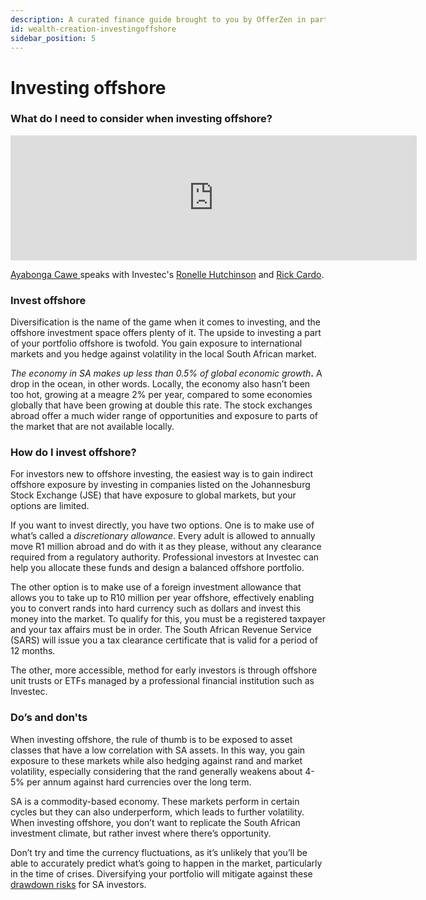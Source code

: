 ```yaml
---
description: A curated finance guide brought to you by OfferZen in partnership with Investec.
id: wealth-creation-investingoffshore
sidebar_position: 5
---
```

# Investing offshore
### What do I need to consider when investing offshore?

<iframe
      width="650"
      height="200"
      src="https://open.spotify.com/embed/episode/1ocphb6X6MhlRtvP0egHlm"
      frameborder="0"
      allow="accelerometer; autoplay; encrypted-media; gyroscope; picture-in-picture"
      allowfullscreen
></iframe>

[Ayabonga Cawe ](https://www.linkedin.com/in/ayabonga-cawe-70942746/?originalSubdomain=za)speaks with Investec's [Ronelle Hutchinson](https://www.linkedin.com/in/ronelle-hutchinson-a6b82a12/?originalSubdomain=za) and [Rick Cardo](https://www.linkedin.com/in/richard-cardo-cfa-65043645/).


### Invest offshore

Diversification is the name of the game when it comes to investing, and the offshore investment space offers plenty of it. The upside to investing a part of your portfolio offshore is twofold. You gain exposure to international markets and you hedge against volatility in the local South African market.

_The economy in SA makes up less than 0.5% of global economic growth_**.** A drop in the ocean, in other words. Locally, the economy also hasn’t been too hot, growing at a meagre 2% per year, compared to some economies globally that have been growing at double this rate. The stock exchanges abroad offer a much wider range of opportunities and exposure to parts of the market that are not available locally.

### How do I invest offshore?

For investors new to offshore investing, the easiest way is to gain indirect offshore exposure by investing in companies listed on the Johannesburg Stock Exchange (JSE) that have exposure to global markets, but your options are limited.

If you want to invest directly, you have two options. One is to make use of what’s called a _discretionary allowance_. Every adult is allowed to annually move R1 million abroad and do with it as they please, without any clearance required from a regulatory authority. Professional investors at Investec can help you allocate these funds and design a balanced offshore portfolio.

The other option is to make use of a foreign investment allowance that allows you to take up to R10 million per year offshore, effectively enabling you to convert rands into hard currency such as dollars and invest this money into the market. To qualify for this, you must be a registered taxpayer and your tax affairs must be in order. The South African Revenue Service (SARS) will issue you a tax clearance certificate that is valid for a period of 12 months.

The other, more accessible, method for early investors is through offshore unit trusts or ETFs managed by a professional financial institution such as Investec.

### Do’s and don'ts

When investing offshore, the rule of thumb is to be exposed to asset classes that have a low correlation with SA assets. In this way, you gain exposure to these markets while also hedging against rand and market volatility, especially considering that the rand generally weakens about 4-5% per annum against hard currencies over the long term.

SA is a commodity-based economy. These markets perform in certain cycles but they can also underperform, which leads to further volatility. When investing offshore, you don’t want to replicate the South African investment climate, but rather invest where there’s opportunity.

Don’t try and time the currency fluctuations, as it’s unlikely that you’ll be able to accurately predict what’s going to happen in the market, particularly in the time of crises. Diversifying your portfolio will mitigate against these [drawdown risks](https://www.developersfinance.guide/docs/glossary-intro#drawdown) for SA investors.

